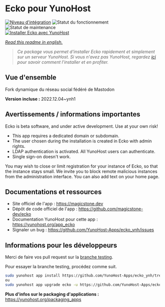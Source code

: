 <!--
N.B.: This README was automatically generated by https://github.com/YunoHost/apps/tree/master/tools/README-generator
It shall NOT be edited by hand.
-->

# Ecko pour YunoHost

[![Niveau d'intégration](https://dash.yunohost.org/integration/ecko.svg)](https://dash.yunohost.org/appci/app/ecko) ![Statut du fonctionnement](https://ci-apps.yunohost.org/ci/badges/ecko.status.svg) ![Statut de maintenance](https://ci-apps.yunohost.org/ci/badges/ecko.maintain.svg)  
[![Installer Ecko avec YunoHost](https://install-app.yunohost.org/install-with-yunohost.svg)](https://install-app.yunohost.org/?app=ecko)

*[Read this readme in english.](./README.md)*

> *Ce package vous permet d'installer Ecko rapidement et simplement sur un serveur YunoHost.
Si vous n'avez pas YunoHost, regardez [ici](https://yunohost.org/#/install) pour savoir comment l'installer et en profiter.*

## Vue d'ensemble

Fork dynamique du réseau social fédéré de Mastodon

**Version incluse :** 2022.12.04~ynh1
## Avertissements / informations importantes

Ecko is beta software, and under active development. Use at your own risk!

* This app requires a dedicated domain or subdomain.
* The user chosen during the installation is created in Ecko with admin rights.
* LDAP authentication is activated. All YunoHost users can authenticate.
* Single sign-on doesn't work.

You may wish to close or limit registration for your instance of Ecko, so that the instance stays small. We invite you to block remote malicious instances from the administration interface. You can also add text on your home page.

## Documentations et ressources

* Site officiel de l'app : <https://magicstone.dev>
* Dépôt de code officiel de l'app : <https://github.com/magicstone-dev/ecko>
* Documentation YunoHost pour cette app : <https://yunohost.org/app_ecko>
* Signaler un bug : <https://github.com/YunoHost-Apps/ecko_ynh/issues>

## Informations pour les développeurs

Merci de faire vos pull request sur la [branche testing](https://github.com/YunoHost-Apps/ecko_ynh/tree/testing).

Pour essayer la branche testing, procédez comme suit.

``` bash
sudo yunohost app install https://github.com/YunoHost-Apps/ecko_ynh/tree/testing --debug
ou
sudo yunohost app upgrade ecko -u https://github.com/YunoHost-Apps/ecko_ynh/tree/testing --debug
```

**Plus d'infos sur le packaging d'applications :** <https://yunohost.org/packaging_apps>
